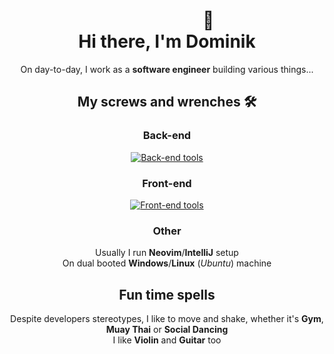 <div id="header" align="center">
  <h1>&nbsp;&nbsp;&nbsp;&nbsp;&nbsp;&nbsp;&nbsp;&nbsp;&nbsp;&nbsp;&nbsp;&nbsp;&nbsp;&nbsp;&nbsp;&nbsp;&nbsp;&nbsp;&nbsp;&nbsp;🎩</br>
   Hi there, I'm Dominik </h1>

  On day-to-day, I work as a **software engineer** building various things...
  
  ## My screws and wrenches 🛠  
  ### Back-end
  [![Back-end tools](https://skillicons.dev/icons?i=java,kotlin,go,rust)](https://skillicons.dev)  
  ### Front-end
  [![Front-end tools](https://skillicons.dev/icons?i=vue,angular,js,typescript,html,css)](https://skillicons.dev)

  ### Other 
  Usually I run **Neovim**/**IntelliJ** setup  
  On dual booted **Windows**/**Linux** (*Ubuntu*) machine

  ## Fun time spells

  Despite developers stereotypes, I like to move and shake, whether it's **Gym**, **Muay Thai** or **Social Dancing**  
  I like **Violin** and **Guitar** too
  
</div>

<!-- 

[![Top Langs](https://github-readme-stats.vercel.app/api/top-langs/?username=wezik&langs_count=8&layout=compact&hide=Batchfile&theme=tokyonight)](https://github.com/anuraghazra/github-readme-stats)

[![Top langs](https://github-readme-stats.vercel.app/api/top-langs/?username=wezik&layout=compact&theme=vision-friendly-dark)](https://github-readme-stats.vercel.app/api/top-langs/?username=wezik&theme=vision-friendly-dark)

[![Readme Card](https://github-readme-stats.vercel.app/api/pin/?username=wezik&repo=nvim-config&theme=tokyonight)](https://github.com/anuraghazra/github-readme-stats)

[Codewars profile](https://www.codewars.com/users/wezik)

-->
